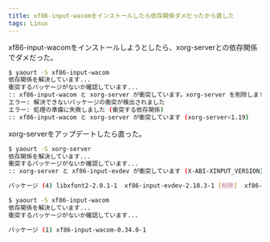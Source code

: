 ```yaml
---
title: xf86-input-wacomをインストールしたら依存関係ダメだったから直した
tags: Linux
---
```

xf86-input-wacomをインストールしようとしたら、xorg-serverとの依存関係でダメだった。

```sh
$ yaourt -S xf86-input-wacom
依存関係を解決しています...
衝突するパッケージがないか確認しています...
:: xf86-input-wacom と xorg-server が衝突しています。xorg-server を削除しますか？ [y/N] n
エラー: 解決できないパッケージの衝突が検出されました
エラー: 処理の準備に失敗しました (衝突する依存関係)
:: xf86-input-wacom と xorg-server が衝突しています (xorg-server<1.19)
```

xorg-serverをアップデートしたら直った。

```sh
$ yaourt -S xorg-server
依存関係を解決しています...
衝突するパッケージがないか確認しています...
:: xorg-server と xf86-input-evdev が衝突しています (X-ABI-XINPUT_VERSION)。xf86-input-evdev を削除しますか？ [y/N] y

パッケージ (4) libxfont2-2.0.1-1  xf86-input-evdev-2.10.3-1 [削除]  xf86-input-libinput-0.23.0-1  xorg-server-1.19.1-1
```

```sh
$ yaourt -S xf86-input-wacom
依存関係を解決しています...
衝突するパッケージがないか確認しています...

パッケージ (1) xf86-input-wacom-0.34.0-1
```
